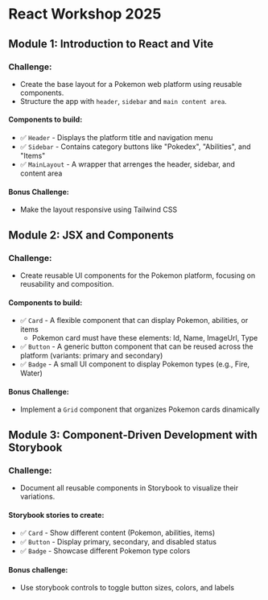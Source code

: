 # React Workshop 2025

## Module 1: Introduction to React and Vite

### Challenge:

- Create the base layout for a Pokemon web platform using reusable components.
- Structure the app with `header`, `sidebar` and `main content area`.

#### Components to build:

- ✅ `Header` - Displays the platform title and navigation menu
- ✅ `Sidebar` - Contains category buttons like "Pokedex", "Abilities", and "Items"
- ✅ `MainLayout` - A wrapper that arrenges the header, sidebar, and content area

#### Bonus Challenge:

- Make the layout responsive using Tailwind CSS

## Module 2: JSX and Components

### Challenge:

- Create reusable UI components for the Pokemon platform, focusing on reusability and composition.

#### Components to build:

- ✅ `Card` - A flexible component that can display Pokemon, abilities, or items
  - Pokemon card must have these elements: Id, Name, ImageUrl, Type
- ✅ `Button` - A generic button component that can be reused across the platform (variants: primary and secondary)
- ✅ `Badge` - A small UI component to display Pokemon types (e.g., Fire, Water)

#### Bonus Challenge:

- Implement a `Grid` component that organizes Pokemon cards dinamically

## Module 3: Component-Driven Development with Storybook

### Challenge:

- Document all reusable components in Storybook to visualize their variations.

#### Storybook stories to create:

- ✅ `Card` - Show different content (Pokemon, abilities, items)
- ✅ `Button` - Display primary, secondary, and disabled status
- ✅ `Badge` - Showcase different Pokemon type colors

#### Bonus challenge:

- Use storybook controls to toggle button sizes, colors, and labels
